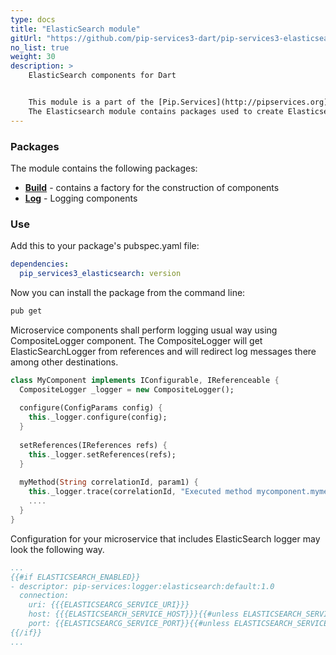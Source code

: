 ```yaml
---
type: docs
title: "ElasticSearch module"
gitUrl: "https://github.com/pip-services3-dart/pip-services3-elasticsearch-dart"
no_list: true
weight: 30
description: > 
    ElasticSearch components for Dart


    This module is a part of the [Pip.Services](http://pipservices.org) polyglot microservices toolkit.
    The Elasticsearch module contains packages used to create Elasticsearch components, including logging components with data storage on the Elasticsearch server.
---
```



### Packages

The module contains the following packages:

- [**Build**](build) - contains a factory for the construction of components
- [**Log**](log) - Logging components


### Use

Add this to your package's pubspec.yaml file:
```yaml
dependencies:
  pip_services3_elasticsearch: version
```

Now you can install the package from the command line:
```bash
pub get
```

Microservice components shall perform logging usual way using CompositeLogger component.
The CompositeLogger will get ElasticSearchLogger from references and will redirect log messages
there among other destinations.

```dart
class MyComponent implements IConfigurable, IReferenceable {
  CompositeLogger _logger = new CompositeLogger();
  
  configure(ConfigParams config) {
    this._logger.configure(config);
  }
  
  setReferences(IReferences refs) {
    this._logger.setReferences(refs);
  }
  
  myMethod(String correlationId, param1) {
    this._logger.trace(correlationId, "Executed method mycomponent.mymethod");
    ....
  }
}
```

Configuration for your microservice that includes ElasticSearch logger may look the following way.

```yaml
...
{{#if ELASTICSEARCH_ENABLED}}
- descriptor: pip-services:logger:elasticsearch:default:1.0
  connection:
    uri: {{{ELASTICSEARCG_SERVICE_URI}}}
    host: {{{ELASTICSEARCH_SERVICE_HOST}}}{{#unless ELASTICSEARCH_SERVICE_HOST}}localhost{{/unless}}
    port: {{ELASTICSEARCG_SERVICE_PORT}}{{#unless ELASTICSEARCH_SERVICE_PORT}}9200{{/unless}}\ 
{{/if}}
...
```
